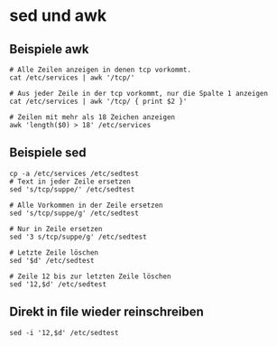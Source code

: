 # sed und awk

## Beispiele awk 

```
# Alle Zeilen anzeigen in denen tcp vorkommt. 
cat /etc/services | awk '/tcp/' 

# Aus jeder Zeile in der tcp vorkommt, nur die Spalte 1 anzeigen
cat /etc/services | awk '/tcp/ { print $2 }'

# Zeilen mit mehr als 18 Zeichen anzeigen
awk 'length($0) > 18' /etc/services 

```

## Beispiele sed 

```
cp -a /etc/services /etc/sedtest
# Text in jeder Zeile ersetzen 
sed 's/tcp/suppe/' /etc/sedtest  

# Alle Vorkommen in der Zeile ersetzen 
sed 's/tcp/suppe/g' /etc/sedtest

# Nur in Zeile ersetzen 
sed '3 s/tcp/suppe/g' /etc/sedtest 

# Letzte Zeile löschen 
sed '$d' /etc/sedtest 

# Zeile 12 bis zur letzten Zeile löschen  
sed '12,$d' /etc/sedtest 
```

## Direkt in file wieder reinschreiben 

```
sed -i '12,$d' /etc/sedtest
``` 


